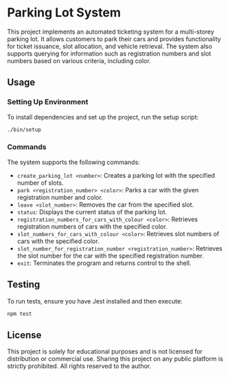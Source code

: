 # Parking Lot System

This project implements an automated ticketing system for a multi-storey parking lot. It allows customers to park their cars and provides functionality for ticket issuance, slot allocation, and vehicle retrieval. The system also supports querying for information such as registration numbers and slot numbers based on various criteria, including color.

## Usage

### Setting Up Environment

To install dependencies and set up the project, run the setup script:

```bash
./bin/setup
```


### Commands

The system supports the following commands:

- `create_parking_lot <number>`: Creates a parking lot with the specified number of slots.
- `park <registration_number> <color>`: Parks a car with the given registration number and color.
- `leave <slot_number>`: Removes the car from the specified slot.
- `status`: Displays the current status of the parking lot.
- `registration_numbers_for_cars_with_colour <color>`: Retrieves registration numbers of cars with the specified color.
- `slot_numbers_for_cars_with_colour <color>`: Retrieves slot numbers of cars with the specified color.
- `slot_number_for_registration_number <registration_number>`: Retrieves the slot number for the car with the specified registration number.
- `exit`: Terminates the program and returns control to the shell.

## Testing

To run tests, ensure you have Jest installed and then execute:

```bash
npm test
```

## License

This project is solely for educational purposes and is not licensed for distribution or commercial use. Sharing this project on any public platform is strictly prohibited. All rights reserved to the author.
